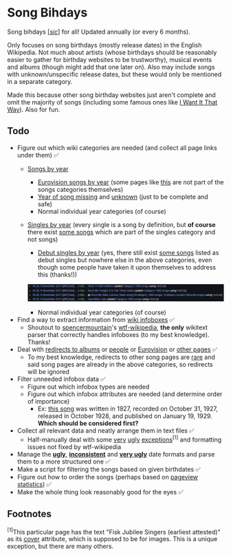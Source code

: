 # Song Bihdays
Song bihdays [[_sic_]](https://en.wikipedia.org/wiki/Sic) for all! Updated annually (or every 6 months).

Only focuses on song birthdays (mostly release dates) in the English Wikipedia. Not much about artists (whose birthdays should be reasonably easier to gather for birthday websites to be trustworthy), musical events and albums (though might add that one later on). Also may include songs with unknown/unspecific release dates, but these would only be mentioned in a separate category.

Made this because other song birthday websites just aren't complete and omit the majority of songs (including some famous ones like [I Want It That Way](https://en.wikipedia.org/wiki/I_Want_It_That_Way)). Also for fun.

## Todo
* Figure out which wiki categories are needed (and collect all page links under them) ✅
  * [Songs by year](https://en.wikipedia.org/wiki/Category:Songs_by_year)
    * [Eurovision songs by year](https://en.wikipedia.org/wiki/Category:Eurovision_songs_by_year) (some pages like [this](https://en.wikipedia.org/w/index.php?title=What_Love_Is_(song)&oldid=1164588474) are not part of the songs categories themselves)
    * [Year of song missing](https://en.wikipedia.org/wiki/Category:Year_of_song_missing) and [unknown](https://en.wikipedia.org/wiki/Category:Year_of_song_unknown) (just to be complete and safe)
    * Normal individual year categories (of course)
  * [Singles by year](https://en.wikipedia.org/wiki/Category:Singles_by_year) (every single is a song by definition, but **of course** there exist [some songs](https://en.wikipedia.org/w/index.php?title=B_Boy_Baby&oldid=1252921732) which are part of the singles category and not songs)
    * [Debut singles by year](https://en.wikipedia.org/wiki/Category:Debut_singles_by_year) (yes, there still exist [some songs](https://en.wikipedia.org/w/index.php?title=Turn_It_Up_(Chamillionaire_song)&oldid=1257836382) listed as debut singles but nowhere else in the above categories, even though some people have taken it upon themselves to address this (thanks!))
  
    ![Richhoncho contribs](https://github.com/Song-Bihdays/song-bihdays.github.io/blob/main/images/Richhoncho%20contribs.jpg?raw=true)
    * Normal individual year categories (of course)
* Find a way to extract information from [wiki infoboxes](https://en.wikipedia.org/wiki/Help:Infobox) ✅
  * Shoutout to [spencermountain](https://github.com/spencermountain)'s [wtf-wikipedia](https://github.com/spencermountain/wtf_wikipedia), **the only** wikitext parser that correctly handles infoboxes (to my best knowledge). Thanks!
* Deal with [redirects to albums](https://en.wikipedia.org/w/index.php?title=Via_Dolorosa_(song)&oldid=1197232866) or [people](https://en.wikipedia.org/w/index.php?title=N-N-Nineteen_Not_Out&oldid=1257022163) or [Eurovision](https://en.wikipedia.org/w/index.php?title=Cliche_Love_Song&oldid=1075394663) or [other pages](https://en.wikipedia.org/w/index.php?title=Welcome_to_LazyTown&oldid=1206159027) ✅
  * To my best knowledge, redirects to other song pages are [rare](https://en.wikipedia.org/w/index.php?title=Crying_Shame_(Muse_song)&oldid=1143052951) and said song pages are already in the above categories, so redirects will be ignored
* Filter unneeded infobox data ✅
  * Figure out which infobox types are needed
  * Figure out which infobox attributes are needed (and determine order of importance)
    * Ex: [this song](https://en.wikipedia.org/w/index.php?title=Stardust_(1927_song)&oldid=1263625839) was written in 1927, recorded on October 31, 1927, released in October 1928, and published on January 19, 1929. **Which should be considered first?**
* Collect all relevant data and neatly arrange them in text files ✅
  * Half-manually deal with some [very](https://en.wikipedia.org/w/index.php?title=Swiss_Psalm&oldid=1256428339) [ugly](https://en.wikipedia.org/w/index.php?title=Jai_Jai_Maharashtra_Majha&oldid=1262451594#2004_version) [exceptions](https://en.wikipedia.org/w/index.php?title=Go_Down_Moses&oldid=1253619218)<sup>[1]</sup> and formatting issues not fixed by wtf-wikipedia
* Manage the [**ugly**](https://en.wikipedia.org/w/index.php?title=Big_Joe_Mufferaw_(song)&oldid=1238351909), [**inconsistent**](https://en.wikipedia.org/w/index.php?title=After_All_(David_Bowie_song)&oldid=1225355888) and [**very ugly**](https://en.wikipedia.org/w/index.php?title=Everything_Is_(song)&oldid=1229964742) date formats and parse them to a more structured one ✅
* Make a script for filtering the songs based on given birthdates ✅
* Figure out how to order the songs (perhaps based on [pageview statistics](https://en.wikipedia.org/wiki/Wikipedia:Pageview_statistics)) ✅
* Make the whole thing look reasonably good for the eyes ✅

## Footnotes
<sup>[1]</sup>This particular page has the text "Fisk Jubilee Singers (earliest attested)" as its [cover](https://en.wikipedia.org/wiki/Template:Infobox_song#cover) attribute, which is supposed to be for images. This is a unique exception, but there are many others.
